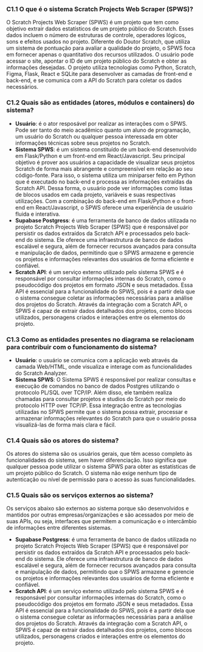 ### C1.1 O que é o sistema Scratch Projects Web Scraper (SPWS)?

O Scratch Projects Web Scraper (SPWS) é um projeto que tem como objetivo extrair dados estatísticos de um projeto público do Scratch. Esses dados incluem o número de estruturas de controle, operadores lógicos, sons e efeitos usados no projeto. Diferente do Doutor Scratch, que utiliza um sistema de pontuação para avaliar a qualidade do projeto, o SPWS foca em fornecer apenas o quantitativo dos recursos utilizados. O usuário pode acessar o site, apontar o ID de um projeto público do Scratch e obter as informações desejadas. O projeto utiliza tecnologias como Python, Scratch, Figma, Flask, React e SQLite para desenvolver as camadas de front-end e back-end, e se comunica com a API do Scratch para coletar os dados necessários.

### C1.2 Quais são as entidades (atores, módulos e containers) do sistema?

- **Usuário**: é o ator resposável por realizar as interações com o SPWS. Pode ser tanto do meio acadêmico quanto um aluno de programação, um usuário do Scratch ou qualquer pessoa interessada em obter informações técnicas sobre seus projetos no Scratch.
- **Sistema SPWS**: é um sistema constituído de um back-end desenvolvido em Flask/Python e um front-end em React/Javascript. Seu principal objetivo é prover aos usuários a capacidade de visualizar seus projetos Scratch de forma mais abrangente e compreensível em relação ao seu código-fonte. Para isso, o sistema utiliza um miniparser feito em Python que é executado no back-end e processa as informações extraídas da Scratch API. Dessa forma, o usuário pode ver informações como listas de blocos usados em cada projeto, variáveis e suas respectivas utilizações. Com a combinação do back-end em Flask/Python e o front-end em React/Javascript, o SPWS oferece uma experiência de usuário fluida e interativa.
- **Supabase Postgress**: é uma ferramenta de banco de dados utilizada no projeto Scratch Projects Web Scraper (SPWS) que é responsável por persistir os dados extraídos da Scratch API e processados pelo back-end do sistema. Ele oferece uma infraestrutura de banco de dados escalável e segura, além de fornecer recursos avançados para consulta e manipulação de dados, permitindo que o SPWS armazene e gerencie os projetos e informações relevantes dos usuários de forma eficiente e confiável.
- **Scratch API**: é um serviço externo utilizado pelo sistema SPWS e é responsável por consultar informações internas do Scratch, como o pseudocódigo dos projetos em formato JSON e seus metadados. Essa API é essencial para a funcionalidade do SPWS, pois é a partir dela que o sistema consegue coletar as informações necessárias para a análise dos projetos do Scratch. Através da integração com a Scratch API, o SPWS é capaz de extrair dados detalhados dos projetos, como blocos utilizados, personagens criados e interações entre os elementos do projeto.

### C1.3 Como as entidades presentes no diagrama se relacionam para contribuir com o funcionamento do sistema?

- **Usuário**: o usuário se comunica com a aplicação web através da camada Web/HTML, onde visualiza e interage com as funcionalidades do Scratch Analyzer.
- **Sistema SPWS**: O Sistema SPWS é responsável por realizar consultas e execução de comandos no banco de dados Postgres utilizando o protocolo PL/SQL over TCP/IP. Além disso, ele também realiza chamadas para consultar projetos e studios do Scratch por meio do protocolo HTTP over TCP/IP. Essa integração entre as tecnologias utilizadas no SPWS permite que o sistema possa extrair, processar e armazenar informações relevantes do Scratch para que o usuário possa visualizá-las de forma mais clara e fácil.

### C1.4 Quais são os atores do sistema?

Os atores do sistema são os usuários gerais, que têm acesso completo às funcionalidades do sistema, sem haver diferenciação. Isso significa que qualquer pessoa pode utilizar o sistema SPWS para obter as estatísticas de um projeto público do Scratch. O sistema não exige nenhum tipo de autenticação ou nível de permissão para o acesso às suas funcionalidades.

### C1.5 Quais são os serviços externos ao sistema?
Os serviços abaixo são externos ao sistema porque são desenvolvidos e mantidos por outras empresas/organizações e são acessados por meio de suas APIs, ou seja, interfaces que permitem a comunicação e o intercâmbio de informações entre diferentes sistemas.

- **Supabase Postgress**: é uma ferramenta de banco de dados utilizada no projeto Scratch Projects Web Scraper (SPWS) que é responsável por persistir os dados extraídos da Scratch API e processados pelo back-end do sistema. Ele oferece uma infraestrutura de banco de dados escalável e segura, além de fornecer recursos avançados para consulta e manipulação de dados, permitindo que o SPWS armazene e gerencie os projetos e informações relevantes dos usuários de forma eficiente e confiável.
- **Scratch API**: é um serviço externo utilizado pelo sistema SPWS e é responsável por consultar informações internas do Scratch, como o pseudocódigo dos projetos em formato JSON e seus metadados. Essa API é essencial para a funcionalidade do SPWS, pois é a partir dela que o sistema consegue coletar as informações necessárias para a análise dos projetos do Scratch. Através da integração com a Scratch API, o SPWS é capaz de extrair dados detalhados dos projetos, como blocos utilizados, personagens criados e interações entre os elementos do projeto.